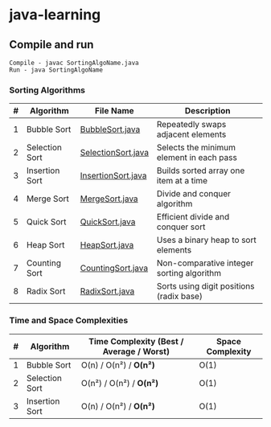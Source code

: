 # java-learning

## Compile and run

    Compile - javac SortingAlgoName.java
    Run - java SortingAlgoName

### Sorting Algorithms

| #  | Algorithm       | File Name                                                     | Description                              |
|----|-----------------|---------------------------------------------------------------|------------------------------------------|
| 1  | Bubble Sort     | [BubbleSort.java](src/sorting_algorithms/BubbleSort.java)                 | Repeatedly swaps adjacent elements       |
| 2  | Selection Sort  | [SelectionSort.java](src/sorting_algorithms/SelectionSort.java)           | Selects the minimum element in each pass |
| 3  | Insertion Sort  | [InsertionSort.java](src/sorting_algorithms/InsertionSort.java)           | Builds sorted array one item at a time   |
| 4  | Merge Sort      | [MergeSort.java](src/sorting_algorithms/MergeSort.java)                   | Divide and conquer algorithm             |
| 5  | Quick Sort      | [QuickSort.java](src/sorting_algorithms/QuickSort.java)                   | Efficient divide and conquer sort        |
| 6  | Heap Sort       | [HeapSort.java](src/sorting_algorithms/HeapSort.java)                     | Uses a binary heap to sort elements      |
| 7  | Counting Sort   | [CountingSort.java](src/sorting_algorithms/CountingSort.java)             | Non-comparative integer sorting algorithm|
| 8  | Radix Sort      | [RadixSort.java](src/sorting_algorithms/RadixSort.java)                   | Sorts using digit positions (radix base) |

### Time and Space Complexities

| #  | Algorithm       | Time Complexity (Best / Average / Worst) | Space Complexity |
|----|-----------------|-------------------------------------------|------------------|
| 1  | Bubble Sort     | O(n) / O(n²) / **O(n²)**                    | O(1)             |
| 2  | Selection Sort  | O(n²) / O(n²) / **O(n²)**                   | O(1)             |
| 3  | Insertion Sort  | O(n) / O(n²) / **O(n²)**                      | O(1)             |
